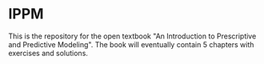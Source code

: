 # IPPM

This is the repository for the open textbook "An Introduction to Prescriptive and Predictive Modeling". The book will eventually contain 5 chapters with exercises and solutions.
